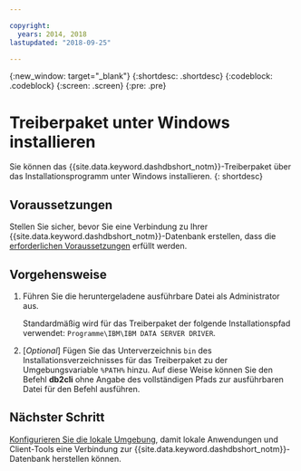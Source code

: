 ```yaml
---

copyright:
  years: 2014, 2018
lastupdated: "2018-09-25"

---
```


<!-- Attribute definitions --> 
{:new_window: target="_blank"}
{:shortdesc: .shortdesc}
{:codeblock: .codeblock}
{:screen: .screen}
{:pre: .pre}

# Treiberpaket unter Windows installieren

Sie können das {{site.data.keyword.dashdbshort_notm}}-Treiberpaket über das Installationsprogramm unter Windows installieren.
{: shortdesc}

## Voraussetzungen

Stellen Sie sicher, bevor Sie eine Verbindung zu Ihrer {{site.data.keyword.dashdbshort_notm}}-Datenbank erstellen, dass die [erforderlichen Voraussetzungen](connecting.html#prereqs) erfüllt werden. 

<!-- Download the driver package for your operating system from the web console and install it. -->

## Vorgehensweise

1. Führen Sie die heruntergeladene ausführbare Datei als Administrator aus. 

   Standardmäßig wird für das Treiberpaket der folgende Installationspfad verwendet: `Programme\IBM\IBM DATA SERVER DRIVER`. 
2. [*Optional*] Fügen Sie das Unterverzeichnis `bin` des Installationsverzeichnisses für das Treiberpaket zu der Umgebungsvariable `%PATH%` hinzu. Auf diese Weise können Sie den Befehl **db2cli** ohne Angabe des vollständigen Pfads zur ausführbaren Datei für den Befehl ausführen. 

## Nächster Schritt

[Konfigurieren Sie die lokale Umgebung](driver_pkg_cfg.html), damit lokale Anwendungen und Client-Tools eine Verbindung zur {{site.data.keyword.dashdbshort_notm}}-Datenbank herstellen können. 
